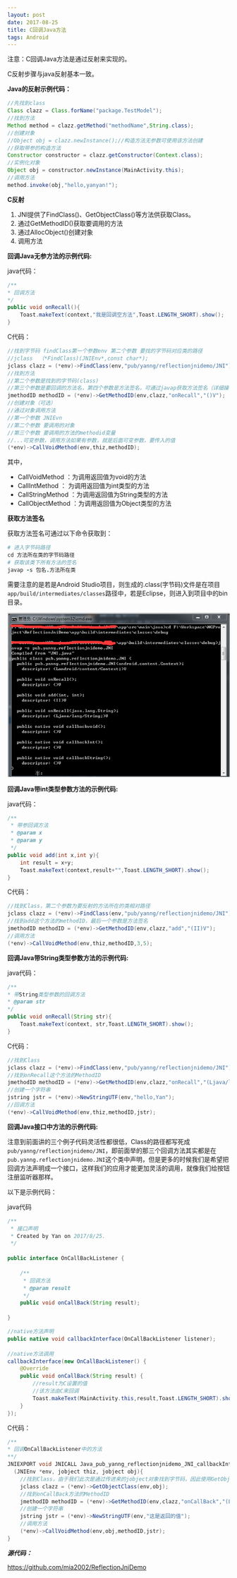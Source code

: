 ```yaml
---
layout: post
date: 2017-08-25
title: C回调Java方法
tags: Android
---
```


注意：C回调Java方法是通过反射来实现的。

C反射步骤与java反射基本一致。

**Java的反射示例代码：**

```java
//先找到class
Class clazz = Class.forName("package.TestModel");
//找到方法
Method method = clazz.getMethod("methodName",String.class);
//创建对象
//Object obj = clazz.newInstance();//构造方法无参数可使用该方法创建
//获取带参的构造方法
Constructor constructor = clazz.getConstructor(Context.class);
//实例化对象
Object obj = constructor.newInstance(MainActivity.this);
//调用方法
method.invoke(obj,"hello,yanyan!");
```

**C反射**

1. JNI提供了FindClass()、GetObjectClass()等方法供获取Class。
2. 通过GetMethodID()获取要调用的方法
3. 通过AllocObject()创建对象
4. 调用方法

**回调Java无参方法的示例代码:**

java代码：

```java
/**
* 回调方法
*/
public void onRecall(){
    Toast.makeText(context,"我是回调空方法",Toast.LENGTH_SHORT).show();
}
```

C代码：

```java
//找到字节码 findClass第一个参数env 第二个参数 要找的字节码对应类的路径
//jclass  （*FindClass)(JNIEnv*,const char*);
jclass clazz = (*env)->FindClass(env,"pub/yanng/reflectionjnidemo/JNI");
//找到方法
//第二个参数是找到的字节码(class)
//第三个参数是要回调的方法名，第四个参数是方法签名，可通过javap获取方法签名（详细操作下面有介绍）
jmethodID methodID = (*env)->GetMethodID(env,clazz,"onRecall","()V");
//创建对象（可选）
//通过对象调用方法
//第一个参数 JNIEvn
//第二个参数 要调用的对象
//第三个参数 要调用的方法的methodid变量
//...可变参数，调用方法如果有参数，就是后面可变参数，要传入的值
(*env)->CallVoidMethod(env,thiz,methodID);
```

其中，

- CallVoidMethod ：为调用返回值为void的方法
- CallIntMethod ： 为调用返回值为int类型的方法
- CallStringMethod ：为调用返回值为String类型的方法
- CallObjectMethod ：为调用返回值为Object类型的方法

**获取方法签名**

获取方法签名可通过以下命令获取到：

```ruby
# 进入字节码路径
cd 方法所在类的字节码路径
# 获取该类下所有方法的签名
javap -s 包名.方法所在类 
```

需要注意的是若是Android Studio项目，则生成的.class(字节码)文件是在项目`app/build/intermediates/classes`路径中，若是Eclipse，则进入到项目中的bin目录。

![](../assets/blog/20170825-1.png)

**回调Java带int类型参数方法的示例代码:**

java代码：

```java
/**
 * 带参回调方法
 * @param x
 * @param y
 */
public void add(int x,int y){
    int result = x+y;
    Toast.makeText(context,result+"",Toast.LENGTH_SHORT).show();
}

```

C代码：

```java
//找到Class，第二个参数为要反射的方法所在的类相对路径
jclass clazz = (*env)->FindClass(env,"pub/yanng/reflectionjnidemo/JNI");
//找到add这个方法的methodID，最后一个参数是方法签名
jmethodID methodID = (*env)->GetMethodID(env,clazz,"add","(II)V");
//调用方法
(*env)->CallVoidMethod(env,thiz,methodID,3,5);
```

**回调Java带String类型参数方法的示例代码:**

java代码：

```java
/**
* 带String类型参数的回调方法
* @param str
*/
public void onRecall(String str){
    Toast.makeText(context, str,Toast.LENGTH_SHORT).show();
}
```

C代码：

```java
//找到Class
jclass clazz = (*env)->FindClass(env,"pub/yanng/reflectionjnidemo/JNI");
//找到onRecall这个方法的MethodID
jmethodID methodID = (*env)->GetMethodID(env,clazz,"onRecall","(Ljava/lang/String;)V");
//创建一个字符串
jstring jstr = (*env)->NewStringUTF(env,"hello,Yan");
//回调方法
(*env)->CallVoidMethod(env,thiz,methodID,jstr);
```

**回调Java接口中方法的示例代码:**

注意到前面讲的三个例子代码灵活性都很低，Class的路径都写死成`pub/yanng/reflectionjnidemo/JNI`，即前面举的那三个回调方法其实都是在`pub.yanng.reflectionjnidemo.JNI`这个类中声明，但是更多的时候我们是希望把回调方法声明成一个接口，这样我们的应用才能更加灵活的调用，就像我们给按钮注册监听器那样。

以下是示例代码：

java代码

```java
/**
 * 接口声明
 * Created by Yan on 2017/8/25.
 */

public interface OnCallBackListener {

    /**
     * 回调方法
     * @param result
     */
    public void onCallBack(String result);

}
```


```java
//native方法声明
public native void callbackInterface(OnCallBackListener listener);

//native方法调用
callbackInterface(new OnCallBackListener() {
    @Override
    public void onCallBack(String result) {
        //result为C设置的值
        //该方法由C来回调
        Toast.makeText(MainActivity.this,result,Toast.LENGTH_SHORT).show();
    }
});
```

C代码：

```java
/**
* 回调OnCallBackListener中的方法
**/
JNIEXPORT void JNICALL Java_pub_yanng_reflectionjnidemo_JNI_callbackInterface
  (JNIEnv *env, jobject thiz, jobject obj){
    //找到Class，由于我们此次是通过传进来的jobject对象找到字节码，因此使用GetObjectClass方法获取
    jclass clazz = (*env)->GetObjectClass(env,obj);
    //找到onCallBack方法的MethodID
    jmethodID methodID = (*env)->GetMethodID(env,clazz,"onCallBack","(Ljava/lang/String;)V");
    //创建一个字符串
    jstring jstr = (*env)->NewStringUTF(env,"这是返回的值");
    //调用方法
    (*env)->CallVoidMethod(env,obj,methodID,jstr);
}
```

***源代码：***

https://github.com/mia2002/ReflectionJniDemo


